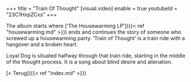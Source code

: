 +++
title = "Train Of Thought"
[visual.video]
enable = true
youtubeId = "23C1HxpZCxs"
+++

The album starts where [‘The Housewarming LP’]({{< ref "housewarming.md" >}}) ends and continues the story of someone who screwed up a housewarming party. ‘Train of Thought’ is a train ride with a hangover and a broken heart.

Loyal Dog is situated halfway through that train ride, starting in the middle of the thought process. It is a song about blind desire and alienation.

[< Terug]({{< ref "index.md" >}})
